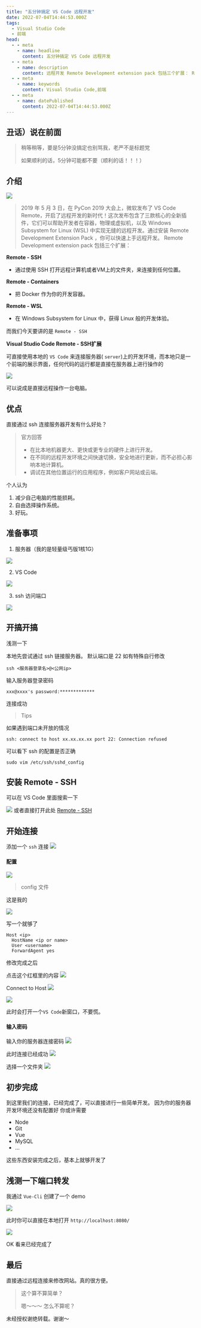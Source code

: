 ```yaml
---
title: "五分钟搞定 VS Code 远程开发"
date: 2022-07-04T14:44:53.000Z
tags: 
  - Visual Studio Code
  - 前端
head:
  - - meta
    - name: headline
      content: 五分钟搞定 VS Code 远程开发
  - - meta
    - name: description
      content: 远程开发 Remote Development extension pack 包括三个扩展： Remote - SSH 通过使用 SSH 打开远程计算机或者VM上的文件夹，来连接
  - - meta
    - name: keywords
      content: Visual Studio Code,前端
  - - meta
    - name: datePublished
      content: 2022-07-04T14:44:53.000Z
---
```


丑话）说在前面
-------

> 稍等稍等，要是5分钟没搞定也别骂我，老严不是标题党
> 
> 如果顺利的话，5分钟可能都不要（顺利的话！！！）

介绍
--

![](../public/images/07b58384674441c3b36de41084a1217a~tplv-k3u1fbpfcp-zoom-in-crop-mark:1512:0:0:0.webp)

> 2019 年 5 月 3 日，在 PyCon 2019 大会上，微软发布了 VS Code Remote，开启了远程开发的新时代！这次发布包含了三款核心的全新插件，它们可以帮助开发者在容器，物理或虚拟机，以及 Windows Subsystem for Linux (WSL) 中实现无缝的远程开发。通过安装 Remote Development Extension Pack ，你可以快速上手远程开发。 Remote Development extension pack 包括三个扩展：

**Remote - SSH**

*   通过使用 SSH 打开远程计算机或者VM上的文件夹，来连接到任何位置。

**Remote - Containers**

*   把 Docker 作为你的开发容器。

**Remote - WSL**

*   在 Windows Subsystem for Linux 中，获得 Linux 般的开发体验。

而我们今天要讲的是 `Remote - SSH`

**Visual Studio Code Remote - SSH扩展**

可直接使用本地的 `VS Code` 来连接服务器( `server`)上的开发环境，而本地只是一个前端的展示界面，任何代码的运行都是直接在服务器上进行操作的

![](../public/images/5e96c76ce3a34951869976623d606696~tplv-k3u1fbpfcp-zoom-in-crop-mark:1512:0:0:0.webp)

可以说成是直接远程操作一台电脑。

优点
--

直接通过 ssh 连接服务器开发有什么好处？

> 官方回答
> 
> *   在比本地机器更大、更快或更专业的硬件上进行开发。
> *   在不同的远程开发环境之间快速切换，安全地进行更新，而不必担心影响本地计算机。
> *   调试在其他位置运行的应用程序，例如客户网站或云端。

个人认为

1.  减少自己电脑的性能损耗。
2.  自由选择操作系统。
3.  好玩。

准备事项
----

1.  服务器（我的是轻量级丐版1核1G）

![](../public/images/0b4aafb328d4411abf9fd008ac76ef7a~tplv-k3u1fbpfcp-zoom-in-crop-mark:1512:0:0:0.webp)

2.  VS Code

![](../public/images/9e391a29bd5d449ebcd9c9b5c20454fe~tplv-k3u1fbpfcp-zoom-in-crop-mark:1512:0:0:0.webp)

3.  ssh 访问端口

![](../public/images/8d9d432c59bc4f07b42cdbf4ac7b67cd~tplv-k3u1fbpfcp-zoom-in-crop-mark:1512:0:0:0.webp)

开搞开搞
----

浅测一下

本地先尝试通过 ssh 链接服务器。 默认端口是 22 如有特殊自行修改

```shell
ssh <服务器登录名>@<公网ip>
```

输入服务器登录密码

```shell
xxx@xxxx's password:*************
```

连接成功

> Tips

如果遇到端口未开放的情况

```shell
ssh: connect to host xx.xx.xx.xx port 22: Connection refused
```

可以看下 ssh 的配置是否正确

```shell
sudo vim /etc/ssh/sshd_config
```

安装 Remote - SSH
---------------

可以在 VS Code 里面搜索一下

![](../public/images/38ff235ad2d043c095b9fad5070f7b8a~tplv-k3u1fbpfcp-zoom-in-crop-mark:1512:0:0:0.webp) 或者直接打开此处 [Remote - SSH](https://marketplace.visualstudio.com/items?itemName=ms-vscode-remote.remote-ssh "https://marketplace.visualstudio.com/items?itemName=ms-vscode-remote.remote-ssh")

开始连接
----

添加一个 `ssh` 连接 ![](../public/images/90d7166771d6463eb9fddeaf036f7491~tplv-k3u1fbpfcp-zoom-in-crop-mark:1512:0:0:0.webp)

#### 配置

![](../public/images/7b15d2a7baa44d4da83e041fabf788c2~tplv-k3u1fbpfcp-zoom-in-crop-mark:1512:0:0:0.webp)

> config 文件

这是我的

![](../public/images/231eac291aff41218c87555579bd9162~tplv-k3u1fbpfcp-zoom-in-crop-mark:1512:0:0:0.webp)

写一个就够了

```text
Host <ip>
  HostName <ip or name>
  User <username>
  ForwardAgent yes
```

修改完成之后

点击这个红框里的内容 ![](../public/images/17e9b20b252b40feabfa86cff0a2868a~tplv-k3u1fbpfcp-zoom-in-crop-mark:1512:0:0:0.webp)

Connect to Host ![](../public/images/2a96842d84994187bdc36ead00078ddd~tplv-k3u1fbpfcp-zoom-in-crop-mark:1512:0:0:0.webp)

![](../public/images/f95995c844474515bacf911e5c7e0458~tplv-k3u1fbpfcp-zoom-in-crop-mark:1512:0:0:0.webp)

此时会打开一个`VS Code`新窗口，不要慌。

#### 输入密码

输入你的服务器连接密码 ![](../public/images/848ed2ceb956435883a03f4c844ae5e6~tplv-k3u1fbpfcp-zoom-in-crop-mark:1512:0:0:0.webp)

此时连接已经成功 ![](../public/images/fdc8b74088804aeabdd8d7c10043424e~tplv-k3u1fbpfcp-zoom-in-crop-mark:1512:0:0:0.webp)

选择一个文件夹 ![](../public/images/793f6865fe9b4ba4afc1e20df4d4f932~tplv-k3u1fbpfcp-zoom-in-crop-mark:1512:0:0:0.webp)

初步完成
----

到这里我们的连接，已经完成了，可以直接进行一些简单开发。 因为你的服务器开发环境还没有配置好 你或许需要

*   Node
*   Git
*   Vue
*   MySQL
*   ...

这些东西安装完成之后，基本上就够开发了

浅测一下端口转发
--------

我通过 `Vue-Cli` 创建了一个 demo

![](../public/images/d4348bb29e5842d8a9d9a83f10bfb9d8~tplv-k3u1fbpfcp-zoom-in-crop-mark:1512:0:0:0.webp)

此时你可以直接在本地打开 `http://localhost:8080/`

![](../public/images/642f34b104624e6d8c34b54e550d579f~tplv-k3u1fbpfcp-zoom-in-crop-mark:1512:0:0:0.webp)

OK 看来已经完成了

最后
--

直接通过远程连接来修改网站。真的很方便。

> 这个算不算简单？
> 
> 嗯～～～ 怎么不算呢？

未经授权谢绝转载。谢谢～
